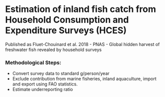 # Estimation of inland fish catch from Household Consumption and Expenditure Surveys (HCES)
Published as Fluet-Chouinard et al. 2018 - PNAS - Global hidden harvest of freshwater fish revealed by
household surveys

### Methodological Steps:
- Convert survey data to standard g/person/year
- Exclude contribution from marine fisheries, inland aquaculture, import and export using FAO statistics.
- Estimate underreporting ratio
